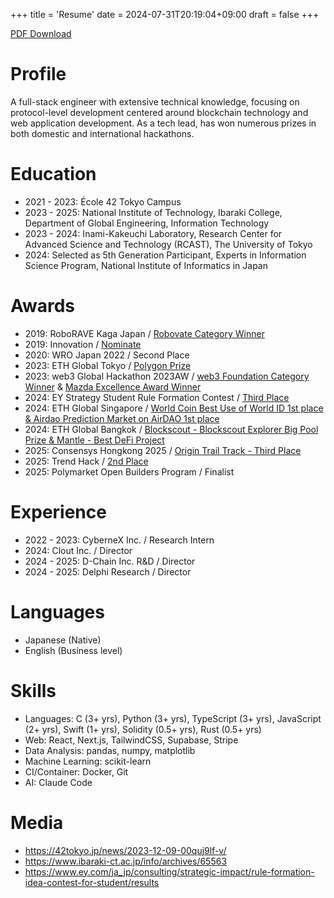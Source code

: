 +++
title = 'Resume'
date = 2024-07-31T20:19:04+09:00
draft = false
+++

[PDF Download](/maobushi's_resume.pdf)

# Profile

A full-stack engineer with extensive technical knowledge, focusing on protocol-level development centered around blockchain technology and web application development. As a tech lead, has won numerous prizes in both domestic and international hackathons.

# Education

- 2021 - 2023: École 42 Tokyo Campus
- 2023 - 2025: National Institute of Technology, Ibaraki College, Department of Global Engineering, Information Technology
- 2023 - 2024: Inami-Kakeuchi Laboratory, Research Center for Advanced Science and Technology (RCAST), The University of Tokyo
- 2024: Selected as 5th Generation Participant, Experts in Information Science Program, National Institute of Informatics in Japan

# Awards

- 2019: RoboRAVE Kaga Japan / [Robovate Category Winner](https://www.roborave-kaga.com/result-2019/)
- 2019: Innovation / [Nominate](https://www.inno.go.jp/result/2019/generation/nominate/)
- 2020: WRO Japan 2022 / Second Place
- 2023: ETH Global Tokyo / [Polygon Prize](https://ethglobal.com/showcase/chatgroupwallet-dvv0y)
- 2023: web3 Global Hackathon 2023AW / [web3 Foundation Category Winner](https://github.com/maobushi/CarbonMobilityLedger) & [Mazda Excellence Award Winner](https://github.com/wasabijiro/enn-drive)
- 2024: EY Strategy Student Rule Formation Contest / [Third Place](https://www.ey.com/ja_jp/consulting/strategic-impact/rule-formation-idea-contest-for-student/results)
- 2024: ETH Global Singapore / [World Coin Best Use of World ID 1st place & Airdao Prediction Market on AirDAO 1st place](https://ethglobal.com/showcase/trendmarket-kummv)
- 2024: ETH Global Bangkok / [Blockscout - Blockscout Explorer Big Pool Prize & Mantle - Best DeFi Project](https://ethglobal.com/showcase/preswap-essr5)
- 2025: Consensys Hongkong 2025 / [Origin Trail Track - Third Place](https://www.coindesk.com/consensus-hong-kong-2025-coverage/2025/02/27/consensus-hackathon-winners-ai-agents-gaming-trading-payments-and-nfts) 
- 2025: Trend Hack / [2nd Place](https://x.com/SuperteamJapan/status/1917194635887390917)
- 2025: Polymarket Open Builders Program / Finalist


# Experience

- 2022 - 2023: CyberneX Inc. / Research Intern
- 2024: Clout Inc. / Director
- 2024 - 2025: D-Chain Inc. R&D / Director
- 2024 - 2025: Delphi Research / Director

# Languages

- Japanese (Native)
- English (Business level)

# Skills

- Languages: C (3+ yrs), Python (3+ yrs), TypeScript (3+ yrs), JavaScript (2+ yrs), Swift (1+ yrs), Solidity (0.5+ yrs), Rust (0.5+ yrs)
- Web: React, Next.js, TailwindCSS, Supabase, Stripe
- Data Analysis: pandas, numpy, matplotlib
- Machine Learning: scikit-learn
- CI/Container: Docker, Git
- AI: Claude Code

# Media

- https://42tokyo.jp/news/2023-12-09-00quj9lf-v/
- https://www.ibaraki-ct.ac.jp/info/archives/65563
- https://www.ey.com/ja_jp/consulting/strategic-impact/rule-formation-idea-contest-for-student/results